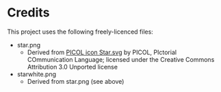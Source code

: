 # Credits
This project uses the following freely-licenced files:

- star.png
   - Derived from [PICOL icon Star.svg](https://commons.wikimedia.org/wiki/File:PICOL_icon_Star.svg) by PICOL, PIctorial COmmunication Language; licensed under the Creative Commons Attribution 3.0 Unported license
- starwhite.png
   - Derived from star.png (see above)